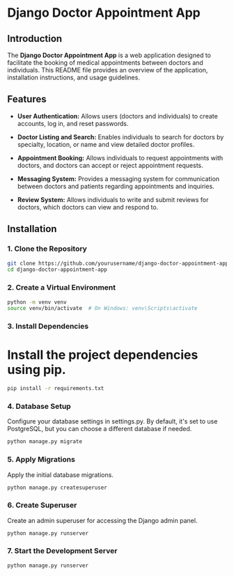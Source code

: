 # Django Doctor Appointment App

## Introduction

The **Django Doctor Appointment App** is a web application designed to facilitate the booking of medical appointments between doctors and individuals. This README file provides an overview of the application, installation instructions, and usage guidelines.

## Features

- **User Authentication:** Allows users (doctors and individuals) to create accounts, log in, and reset passwords.

- **Doctor Listing and Search:** Enables individuals to search for doctors by specialty, location, or name and view detailed doctor profiles.

- **Appointment Booking:** Allows individuals to request appointments with doctors, and doctors can accept or reject appointment requests.

- **Messaging System:** Provides a messaging system for communication between doctors and patients regarding appointments and inquiries.

- **Review System:** Allows individuals to write and submit reviews for doctors, which doctors can view and respond to.

## Installation

### 1. Clone the Repository

```bash
git clone https://github.com/yourusername/django-doctor-appointment-app.git
cd django-doctor-appointment-app
```
### 2. Create a Virtual Environment
```bash
python -m venv venv
source venv/bin/activate  # On Windows: venv\Scripts\activate
```
### 3. Install Dependencies
# Install the project dependencies using pip.
```bash
pip install -r requirements.txt
```
### 4. Database Setup
Configure your database settings in settings.py. By default, it's set to use PostgreSQL, but you can choose a different database if needed.
```bash
python manage.py migrate
```
### 5. Apply Migrations
Apply the initial database migrations.

```bash
python manage.py createsuperuser
```
### 6. Create Superuser
Create an admin superuser for accessing the Django admin panel.
```bash
python manage.py runserver
```
### 7. Start the Development Server
```bash
python manage.py runserver

```


